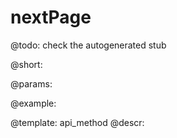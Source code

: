 nextPage
=============


@todo:
	check the autogenerated stub

@short:
	

@params:





@example:

@template:	api_method
@descr:

